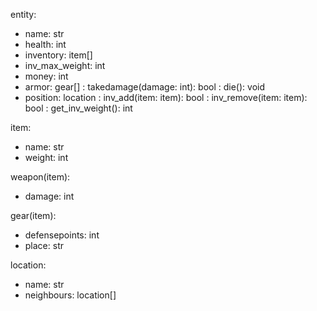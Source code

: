 entity:
- name: str
- health: int
- inventory: item[]
- inv_max_weight: int
- money: int
- armor: gear[]
: takedamage(damage: int): bool
: die(): void
- position: location
: inv_add(item: item): bool
: inv_remove(item: item): bool
: get_inv_weight(): int

item:
- name: str
- weight: int

weapon(item):
- damage: int

gear(item):
- defensepoints: int
- place: str

location:
- name: str
- neighbours: location[]
